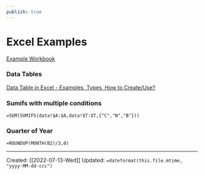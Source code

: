 ```yaml
---
publish: true
---
```


# Excel Examples

[Example Workbook](https://github.com/mkudija/img/tree/main/excel-examples)

### Data Tables
[Data Table in Excel - Examples, Types, How to Create/Use?](https://www.wallstreetmojo.com/data-table-in-excel/)

### Sumifs with multiple conditions

```
=SUM(SUMIFS(data!$A:$A,data!$T:$T,{"C","N","B"}))
```

### Quarter of Year
```xls
=ROUNDUP(MONTH(B2)/3,0)
```

---
Created: [[2022-07-13-Wed]]
Updated: `=dateformat(this.file.mtime, "yyyy-MM-dd-ccc")`
